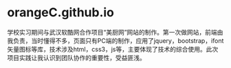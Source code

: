 # orangeC.github.io
  学校实习期间与武汉软酷网合作项目“美厨网”网站的制作。第一次做网站，前端由我负责，当时懂得不多，页面只有PC端的制作，应用了jquery，bootstrap，ifont矢量图标等库，技术涉及html，css3，js等，主要体现了技术的综合使用。此次项目实践让我认识到团队协作的重要性，受益匪浅。 
